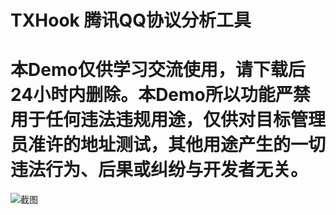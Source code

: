 # TXHook 腾讯QQ协议分析工具

# 本Demo仅供学习交流使用，请下载后24小时内删除。本Demo所以功能严禁用于任何违法违规用途，仅供对目标管理员准许的地址测试，其他用途产生的一切违法行为、后果或纠纷与开发者无关。

![截图](https://github.com/fuqiuluo/TXHook/blob/master/screenshot/qq_pic_merged_1632499602358.jpg)
